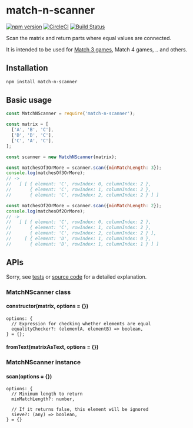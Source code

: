 # match-n-scanner

[![npm version](https://badge.fury.io/js/match-n-scanner.svg)](https://badge.fury.io/js/match-n-scanner)
[![CircleCI](https://circleci.com/gh/kjirou/match-n-scanner.svg?style=svg)](https://circleci.com/gh/kjirou/match-n-scanner)
[![Build Status](https://travis-ci.org/kjirou/match-n-scanner.svg?branch=master)](https://travis-ci.org/kjirou/match-n-scanner)

Scan the matrix and return parts where equal values are connected.

It is intended to be used for [Match 3 games](https://en.wikipedia.org/wiki/Category:Match_3_games), Match 4 games, .. and others.


## Installation

```bash
npm install match-n-scanner
```


## Basic usage

```js
const MatchNScanner = require('match-n-scanner');

const matrix = [
  ['A', 'B', 'C'],
  ['D', 'D', 'C'],
  ['C', 'A', 'C'],
];

const scanner = new MatchNScanner(matrix);

const matchesOf3OrMore = scanner.scan({minMatchLength: 3});
console.log(matchesOf3OrMore);
// ->
//   [ [ { element: 'C', rowIndex: 0, columnIndex: 2 },
//       { element: 'C', rowIndex: 1, columnIndex: 2 },
//       { element: 'C', rowIndex: 2, columnIndex: 2 } ] ]

const matchesOf2OrMore = scanner.scan({minMatchLength: 2});
console.log(matchesOf2OrMore);
// ->
//   [ [ { element: 'C', rowIndex: 0, columnIndex: 2 },
//       { element: 'C', rowIndex: 1, columnIndex: 2 },
//       { element: 'C', rowIndex: 2, columnIndex: 2 } ],
//     [ { element: 'D', rowIndex: 1, columnIndex: 0 },
//       { element: 'D', rowIndex: 1, columnIndex: 1 } ] ]
```


## APIs

Sorry, see [tests](/test/lib/MatchNScanner.js) or [source code](/lib/MatchNScanner.js) for a detailed explanation.

### MatchNScanner class
#### constructor(matrix, options = {})

```
options: {
  // Expression for checking whether elements are equal
  equalityChecker?: (elementA, elementB) => boolean,
} = {};
```

#### fromText(matrixAsText, options = {})

### MatchNScanner instance
#### scan(options = {})

```
options: {
  // Minimum length to return
  minMatchLength?: number,

  // If it returns false, this element will be ignored
  sieve?: (any) => boolean,
} = {}
```
